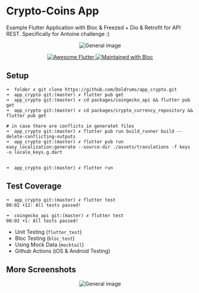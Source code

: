 # Crypto-Coins App
Example Flutter Application with Bloc & Freezed + Dio & Retrofit for API REST. Specifically for Antoine challenge :)


<p align="center"><img src="https://github.com/Doldrums/app_crypto/blob/master/images/general.png?raw=true" alt="General image"></p>

<p align="center">
   <a href="https://twitter.com/flutterfiredev">
    <img src="https://img.shields.io/badge/awesome-Flutter-1da1f2.svg?style=plastic" alt="Awesome Flutter" />
  </a>
  <a href="https://github.com/felangel/bloc">
    <img src="https://img.shields.io/badge/maintained%20with-Bloc-f700ff.svg?style=plastic" alt="Maintained with Bloc" />
  </a>
</p>

## Setup 
```
➜  folder ✗ git clone https://github.com/Doldrums/app_crypto.git
➜  app_crypto git:(master) ✗ flutter pub get
➜  app_crypto git:(master) ✗ cd packages/coingecko_api && flutter pub get
➜  app_crypto git:(master) ✗ cd packages/crypto_currency_repository && flutter pub get

# in case there are conflicts in generatet files
➜  app_crypto git:(master) ✗ flutter pub run build_runner build --delete-conflicting-outputs
➜  app_crypto git:(master) ✗ flutter pub run easy_localization:generate --source-dir ./assets/translations -f keys -o locale_keys.g.dart


➜  app_crypto git:(master) ✗ flutter run
```
## Test Coverage
```
➜  app_crypto git:(master) ✗ flutter test                   
00:02 +12: All tests passed! 

➜  coingecko_api git:(master) ✗ flutter test                 
00:02 +1: All tests passed!   
```
- Unit Testing (`flutter_test`)
- Bloc Testing (`bloc_test`)
- Using Mock Data (`mocktail`)
- Github Actions (iOS & Android Testing)

## More Screenshots

<p align="center"><img src="https://github.com/Doldrums/app_crypto/blob/master/images/screens.png?raw=true" alt="General image"></p>
